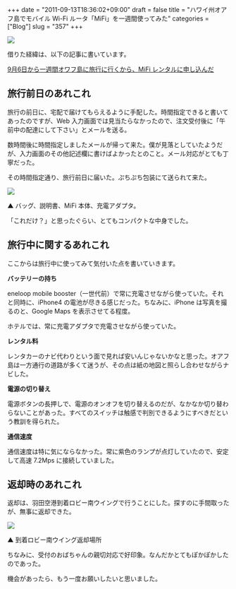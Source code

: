 +++
date = "2011-09-13T18:36:02+09:00"
draft = false
title = "ハワイ州オアフ島でモバイル Wi-Fi ルータ「MiFi」を一週間使ってみた"
categories = ["Blog"]
slug = "357"
+++

![](/images/2011/09/0357_1.jpg)

借りた経緯は、以下の記事に書いています。

[9月6日から一週間オワフ島に旅行に行くから、MiFi レンタルに申し込んだ](http://rakuishi.com/travel/59/)

## 旅行前日のあれこれ

旅行の前日に、宅配で届けてもらえるように手配した。時間指定できると書いてあったのですが、Web 入力画面では見当たらなかったので、注文受付後に「午前中の配達にして下さい」とメールを送る。

数時間後に時間指定しましたメールが帰って来た。僕が見落としていたようだが、入力画面のその他記述欄に書けばよかったとのこと。メール対応がとても丁寧だった。

その時間指定通り、旅行前日に届いた。ぷちぷち包装にて送られて来た。

![](/images/2011/09/0357_2.jpg)

▲ バッグ、説明書、MiFi 本体、充電アダプタ。

「これだけ？」と思ったぐらい、とてもコンパクトな中身でした。

## 旅行中に関するあれこれ

ここからは旅行中に使ってみて気付いた点を書いていきます。

**バッテリーの持ち**

eneloop mobile booster（一世代前）で常に充電させながら使っていた。それと同時に、iPhone4 の電池が尽きる感じだった。ちなみに、iPhone は写真を撮るのと、Google Maps を表示させてる程度。

ホテルでは、常に充電アダプタで充電させながら使っていた。

**レンタル料**

レンタカーのナビ代わりという面で見れば安いんじゃないかなと思った。オアフ島は一方通行の道路が多くて迷うが、その点は紙の地図と照らし合わせながらナビした。

**電源の切り替え**

電源ボタンの長押しで、電源のオンオフを切り替えるのだが、なかなか切り替わらないことがあった。すべてのスイッチは触感で判別できるようにすべきだという教訓を得られた。

**通信速度**

通信速度は特に気にならなかった。常に紫色のランプが点灯していたので、安定して高速 7.2Mps に接続していました。

## 返却時のあれこれ

返却は、羽田空港到着ロビー南ウイングで行うことにした。探すのに手間取ったが、無事に返却できた。

![](/images/2011/09/0357_3.jpg)

▲ 到着ロビー南ウイング返却場所

ちなみに、受付のおばちゃんの親切対応で好印象。なんだかとてもぽかぽかしたのであった。

機会があったら、もう一度お願いしたいと思いました。
